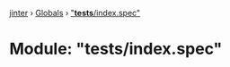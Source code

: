 [jinter](../README.md) › [Globals](../globals.md) › ["__tests__/index.spec"](___tests___index_spec_.md)

# Module: "__tests__/index.spec"


